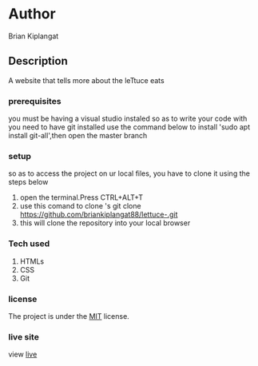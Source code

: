 # Author
Brian Kiplangat
## Description
A website that tells more about the leTtuce eats
### prerequisites
you must be having a visual studio instaled so as to write your code with
you need to have git installed
use the command below to install
'sudo apt install git-all',then  open the master branch
### setup
so as to access the project on ur local files, you have to clone it using the steps below
1. open the terminal.Press CTRL+ALT+T
2. use this comand to clone 's git clone https://github.com/briankiplangat88/lettuce-.git
3. this will clone the repository  into your local browser
### Tech used
1. HTMLs
1. CSS
1. Git
### license
The project is under the  [MIT](license) license.
### live site
view [live]( https://Briankiplangat88/lettuce-/)